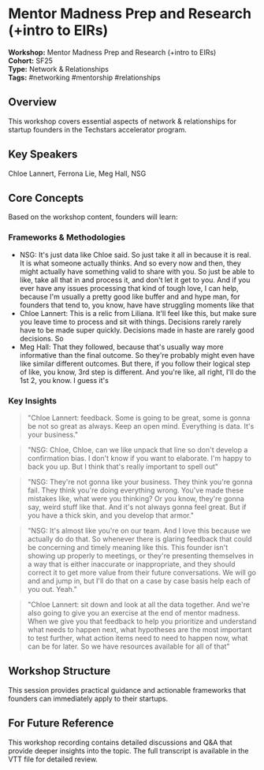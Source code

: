 # Mentor Madness Prep and Research (+intro to EIRs)

**Workshop:** Mentor Madness Prep and Research (+intro to EIRs)  
**Cohort:** SF25  
**Type:** Network & Relationships  
**Tags:** #networking #mentorship #relationships

## Overview

This workshop covers essential aspects of network & relationships for startup founders in the Techstars accelerator program.

## Key Speakers

Chloe Lannert, Ferrona Lie, Meg Hall, NSG

## Core Concepts

Based on the workshop content, founders will learn:


### Frameworks & Methodologies

- NSG: It's just data like Chloe said. So just take it all in because it is real. It is what someone actually thinks. And so every now and then, they might actually have something valid to share with you. So just be able to like, take all that in and process it, and don't let it get to you. And if you ever have any issues processing that kind of tough love, I can help, because I'm usually a pretty good like buffer and and hype man, for founders that tend to, you know, have have struggling moments like that
- Chloe Lannert: This is a relic from Liliana. It'll feel like this, but make sure you leave time to process and sit with things. Decisions rarely rarely have to be made super quickly. Decisions made in haste are rarely good decisions. So
- Meg Hall: That they followed, because that's usually way more informative than the final outcome. So they're probably might even have like similar different outcomes. But there, if you follow their logical step of like, you know, 3rd step is different. And you're like, all right, I'll do the 1st 2, you know. I guess it's

### Key Insights

> "Chloe Lannert: feedback. Some is going to be great, some is gonna be not so great as always. Keep an open mind. Everything is data. It's your business."

> "NSG: Chloe, Chloe, can we like unpack that line so don't develop a confirmation bias. I don't know if you want to elaborate. I'm happy to back you up. But I think that's really important to spell out"

> "NSG: They're not gonna like your business. They think you're gonna fail. They think you're doing everything wrong. You've made these mistakes like, what were you thinking? Or you know, they're gonna say, weird stuff like that. And it's not always gonna feel great. But if you have a thick skin, and you develop that armor."

> "NSG: It's almost like you're on our team. And I love this because we actually do do that. So whenever there is glaring feedback that could be concerning and timely meaning like this. This founder isn't showing up properly to meetings, or they're presenting themselves in a way that is either inaccurate or inappropriate, and they should correct it to get more value from their future conversations. We will go and and jump in, but I'll do that on a case by case basis help each of you out. Yeah."

> "Chloe Lannert: sit down and look at all the data together. And we're also going to give you an exercise at the end of mentor madness. When we give you that feedback to help you prioritize and understand what needs to happen next, what hypotheses are the most important to test further, what action items need to need to happen now, what can be for later. So we have resources available for all of that"


## Workshop Structure

This session provides practical guidance and actionable frameworks that founders can immediately apply to their startups.

## For Future Reference

This workshop recording contains detailed discussions and Q&A that provide deeper insights into the topic. The full transcript is available in the VTT file for detailed review.

